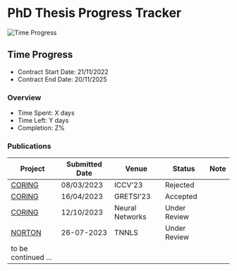# PhD Thesis Progress Tracker

![Time Progress](badge-url-here)

## Time Progress

- Contract Start Date: 21/11/2022
- Contract End Date: 20/11/2025

### Overview

- Time Spent: X days
- Time Left: Y days
- Completion: Z%

### Publications

| Project                                             | Submitted Date | Venue           | Status         | Note   |
|-----------------------------------------------------|----------------|-----------------|----------------|--------|
| [CORING](https://github.com/pvtien96/CORING)        | 08/03/2023     | ICCV'23         | Rejected       |        |
| [CORING](https://github.com/pvtien96/CORING_GRETSI) | 16/04/2023     | GRETSI'23       | Accepted       |        |
| [CORING](https://github.com/pvtien96/CORING)        | 12/10/2023     | Neural Networks | Under Review   |        |
| [NORTON](https://github.com/pvtien96/NORTON)        | 26-07-2023     | TNNLS           | Under Review   |        |
| to be continued ...                                 |                |                 |                |        |

